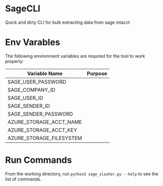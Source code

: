 # SageCLI
Quick and dirty CLI for bulk extracting data from sage intacct

# Env Varables
The following environment variables are required for the tool to work properly:

| Variable Name | Purpose |
| ------------- | ------- |
| SAGE_USER_PASSWORD | | 
| SAGE_COMPANY_ID | |
| SAGE_USER_ID | |
| SAGE_SENDER_ID | |
| SAGE_SENDER_PASSWORD | |
| AZURE_STORAGE_ACCT_NAME | |
| AZURE_STORAGE_ACCT_KEY | |
| AZURE_STORAGE_FILESYSTEM | |

# Run Commands
From the working directory, run `python3 sage_slasher.py --help` to see the list of commands.
